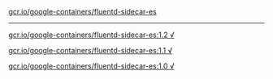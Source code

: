 [gcr.io/google-containers/fluentd-sidecar-es](https://hub.docker.com/r/anjia0532/fluentd-sidecar-es/tags/) 

----
[gcr.io/google-containers/fluentd-sidecar-es:1.2 √](https://hub.docker.com/r/anjia0532/google-containers.fluentd-sidecar-es/tags/)

[gcr.io/google-containers/fluentd-sidecar-es:1.1 √](https://hub.docker.com/r/anjia0532/google-containers.fluentd-sidecar-es/tags/)

[gcr.io/google-containers/fluentd-sidecar-es:1.0 √](https://hub.docker.com/r/anjia0532/google-containers.fluentd-sidecar-es/tags/)

